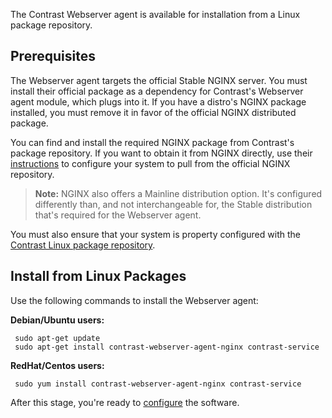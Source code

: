 <!--
title: "Install the Contrast Webserver Agent"
description: "Installation instructions for the Contrast Webserver agent"
tags: "installation agent webserver nginx linux package source"
-->

The Contrast Webserver agent is available for installation from a Linux package repository. 

## Prerequisites 

The Webserver agent targets the official Stable NGINX server. You must install their official package as a dependency for Contrast's Webserver agent module, which plugs into it. If you have a distro's NGINX package installed, you must remove it in favor of the official NGINX distributed package.

You can find and install the required NGINX package from Contrast's package repository. If you want to obtain it from NGINX directly, use their [instructions](http://nginx.org/en/linux_packages.html) to configure your system to pull from the official NGINX repository. 

> **Note:** NGINX also offers a Mainline distribution option. It's configured differently than, and not interchangeable for, the Stable distribution that's required for the Webserver agent. 

You must also ensure that your system is property configured with the [Contrast Linux package repository](installation-setup.html#linux).

## Install from Linux Packages

Use the following commands to install the Webserver agent: 

**Debian/Ubuntu users:**

```
 sudo apt-get update
 sudo apt-get install contrast-webserver-agent-nginx contrast-service
```

**RedHat/Centos users:**

```
 sudo yum install contrast-webserver-agent-nginx contrast-service
```

After this stage, you're ready to [configure](installation-webserver.html#webserver-config) the software.

<!-- ## Installation from Source

The Webserver agent is constructed as a module that plugs into NGINX. It can be compiled statically into NGINX or as an NGINX dynamic module. The software and documentation for building from source is available at: _XXX: Insert GITHUB link_ and _XXX: Insert GITHUB link to BUILD_FROM_SOURCES.md_. -->



